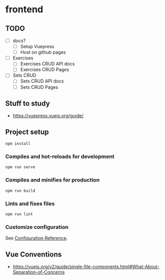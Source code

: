 # frontend

## TODO
- [ ] docs?
    - [ ] Setup Vuepress
    - [ ] Host on github pages
- [ ] Exercises
    - [ ] Exercises CRUD API docs
    - [ ] Exercises CRUD Pages
- [ ] Sets CRUD
    - [ ] Sets CRUD API docs
    - [ ] Sets CRUD Pages

## Stuff to study
* https://vuepress.vuejs.org/guide/

## Project setup
```
npm install
```

### Compiles and hot-reloads for development
```
npm run serve
```

### Compiles and minifies for production
```
npm run build
```

### Lints and fixes files
```
npm run lint
```

### Customize configuration
See [Configuration Reference](https://cli.vuejs.org/config/).

## Vue Conventions
* https://vuejs.org/v2/guide/single-file-components.html#What-About-Separation-of-Concerns